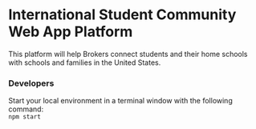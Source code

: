 # International Student Community Web App Platform  

This platform will help Brokers connect students and their home schools with schools and families in the United States.  

### Developers  

Start your local environment in a terminal window with the following command:  
`npm start`  


